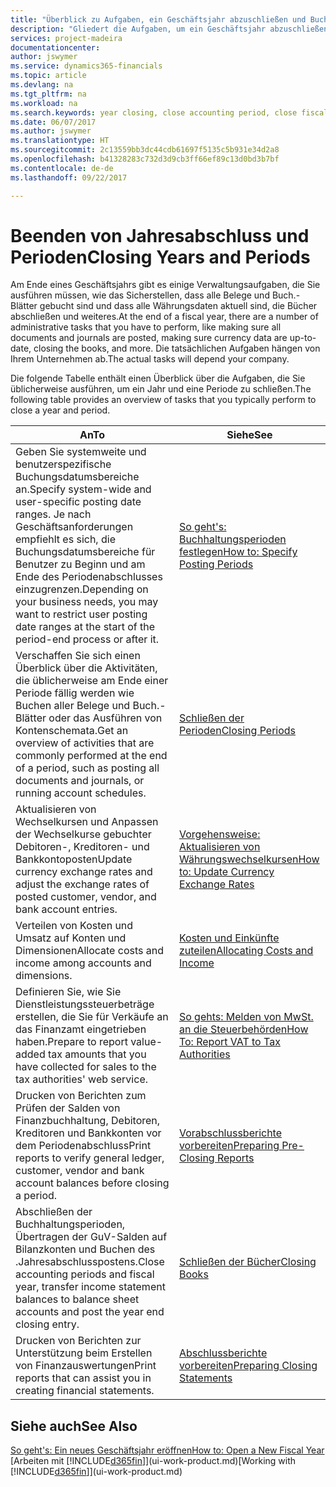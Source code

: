 ```yaml
---
title: "Überblick zu Aufgaben, ein Geschäftsjahr abzuschließen und Buchhaltungsperioden| Microsoft Docs"
description: "Gliedert die Aufgaben, um ein Geschäftsjahr abzuschließen oder Buchhaltungsperiode, beispielsweise der Belege und die Buch.-Blätter sind vergewissernd gebucht überprüfend und Bankguthaben."
services: project-madeira
documentationcenter: 
author: jswymer
ms.service: dynamics365-financials
ms.topic: article
ms.devlang: na
ms.tgt_pltfrm: na
ms.workload: na
ms.search.keywords: year closing, close accounting period, close fiscal year, bank account detailed trial balance
ms.date: 06/07/2017
ms.author: jswymer
ms.translationtype: HT
ms.sourcegitcommit: 2c13559bb3dc44cdb61697f5135c5b931e34d2a8
ms.openlocfilehash: b41328283c732d3d9cb3ff66ef89c13d0bd3b7bf
ms.contentlocale: de-de
ms.lasthandoff: 09/22/2017

---
```

# <a name="closing-years-and-periods"></a><span data-ttu-id="3b395-103">Beenden von Jahresabschluss und Perioden</span><span class="sxs-lookup"><span data-stu-id="3b395-103">Closing Years and Periods</span></span>
<span data-ttu-id="3b395-104">Am Ende eines Geschäftsjahrs gibt es einige Verwaltungsaufgaben, die Sie ausführen müssen, wie das Sicherstellen, dass alle Belege und Buch.-Blätter gebucht sind und dass alle Währungsdaten aktuell sind, die Bücher abschließen und weiteres.</span><span class="sxs-lookup"><span data-stu-id="3b395-104">At the end of a fiscal year, there are a number of administrative tasks that you have to perform, like making sure all documents and journals are posted, making sure currency data are up-to-date, closing the books, and more.</span></span> <span data-ttu-id="3b395-105">Die tatsächlichen Aufgaben hängen von Ihrem Unternehmen ab.</span><span class="sxs-lookup"><span data-stu-id="3b395-105">The actual tasks will depend your company.</span></span>

<span data-ttu-id="3b395-106">Die folgende Tabelle enthält einen Überblick über die Aufgaben, die Sie üblicherweise ausführen, um ein Jahr und eine Periode zu schließen.</span><span class="sxs-lookup"><span data-stu-id="3b395-106">The following table provides an overview of tasks that you typically perform to close a year and period.</span></span> 

| <span data-ttu-id="3b395-107">An</span><span class="sxs-lookup"><span data-stu-id="3b395-107">To</span></span> | <span data-ttu-id="3b395-108">Siehe</span><span class="sxs-lookup"><span data-stu-id="3b395-108">See</span></span> |
| --- | --- |
| <span data-ttu-id="3b395-109">Geben Sie systemweite und benutzerspezifische Buchungsdatumsbereiche an.</span><span class="sxs-lookup"><span data-stu-id="3b395-109">Specify system-wide and user-specific posting date ranges.</span></span> <span data-ttu-id="3b395-110">Je nach Geschäftsanforderungen empfiehlt es sich, die Buchungsdatumsbereiche für Benutzer zu Beginn und am Ende des Periodenabschlusses einzugrenzen.</span><span class="sxs-lookup"><span data-stu-id="3b395-110">Depending on your business needs, you may want to restrict user posting date ranges at the start of the period-end process or after it.</span></span> |[<span data-ttu-id="3b395-111">So geht's: Buchhaltungsperioden festlegen</span><span class="sxs-lookup"><span data-stu-id="3b395-111">How to: Specify Posting Periods</span></span>](finance-how-specify-posting-periods.md) |
| <span data-ttu-id="3b395-112">Verschaffen Sie sich einen Überblick über die Aktivitäten, die üblicherweise am Ende einer Periode fällig werden wie Buchen aller Belege und Buch.-Blätter oder das Ausführen von Kontenschemata.</span><span class="sxs-lookup"><span data-stu-id="3b395-112">Get an overview of activities that are commonly performed at the end of a period, such as posting all documents and journals, or running account schedules.</span></span> |[<span data-ttu-id="3b395-113">Schließen der Perioden</span><span class="sxs-lookup"><span data-stu-id="3b395-113">Closing Periods</span></span>](year-how-complete-period-end-processes.md) |
| <span data-ttu-id="3b395-114">Aktualisieren von Wechselkursen und Anpassen der Wechselkurse gebuchter Debitoren-, Kreditoren- und Bankkontoposten</span><span class="sxs-lookup"><span data-stu-id="3b395-114">Update currency exchange rates and adjust the exchange rates of posted customer, vendor, and bank account entries.</span></span> |[<span data-ttu-id="3b395-115">Vorgehensweise: Aktualisieren von Währungswechselkursen</span><span class="sxs-lookup"><span data-stu-id="3b395-115">How to: Update Currency Exchange Rates</span></span>](finance-how-update-currencies.md) |
| <span data-ttu-id="3b395-116">Verteilen von Kosten und Umsatz auf Konten und Dimensionen</span><span class="sxs-lookup"><span data-stu-id="3b395-116">Allocate costs and income among accounts and dimensions.</span></span> |[<span data-ttu-id="3b395-117">Kosten und Einkünfte zuteilen</span><span class="sxs-lookup"><span data-stu-id="3b395-117">Allocating Costs and Income</span></span>](year-allocate-costs-income.md) |
| <span data-ttu-id="3b395-118">Definieren Sie, wie Sie Dienstleistungssteuerbeträge erstellen, die Sie für Verkäufe an das Finanzamt eingetrieben haben.</span><span class="sxs-lookup"><span data-stu-id="3b395-118">Prepare to report value-added tax amounts that you have collected for sales to the tax authorities' web service.</span></span> |[<span data-ttu-id="3b395-119">So gehts: Melden von MwSt. an die Steuerbehörden</span><span class="sxs-lookup"><span data-stu-id="3b395-119">How To: Report VAT to Tax Authorities</span></span>](finance-how-report-vat.md)|
| <span data-ttu-id="3b395-120">Drucken von Berichten zum Prüfen der Salden von Finanzbuchhaltung, Debitoren, Kreditoren und Bankkonten vor dem Periodenabschluss</span><span class="sxs-lookup"><span data-stu-id="3b395-120">Print reports to verify general ledger, customer, vendor and bank account balances before closing a period.</span></span> |[<span data-ttu-id="3b395-121">Vorabschlussberichte vorbereiten</span><span class="sxs-lookup"><span data-stu-id="3b395-121">Preparing Pre-Closing Reports</span></span>](year-prepare-preclose-reports.md) |
| <span data-ttu-id="3b395-122">Abschließen der Buchhaltungsperioden, Übertragen der GuV-Salden auf Bilanzkonten und Buchen des .Jahresabschlusspostens.</span><span class="sxs-lookup"><span data-stu-id="3b395-122">Close accounting periods and fiscal year, transfer income statement balances to balance sheet accounts and post the year end closing entry.</span></span> |[<span data-ttu-id="3b395-123">Schließen der Bücher</span><span class="sxs-lookup"><span data-stu-id="3b395-123">Closing Books</span></span>](year-close-books.md) |
| <span data-ttu-id="3b395-124">Drucken von Berichten zur Unterstützung beim Erstellen von Finanzauswertungen</span><span class="sxs-lookup"><span data-stu-id="3b395-124">Print reports that can assist you in creating financial statements.</span></span> |[<span data-ttu-id="3b395-125">Abschlussberichte vorbereiten</span><span class="sxs-lookup"><span data-stu-id="3b395-125">Preparing Closing Statements</span></span>](year-prepare-close-statement.md) |

## <a name="see-also"></a><span data-ttu-id="3b395-126">Siehe auch</span><span class="sxs-lookup"><span data-stu-id="3b395-126">See Also</span></span>
[<span data-ttu-id="3b395-127">So geht's: Ein neues Geschäftsjahr eröffnen</span><span class="sxs-lookup"><span data-stu-id="3b395-127">How to: Open a New Fiscal Year</span></span>](finance-how-open-new-fiscal-year.md)  
<span data-ttu-id="3b395-128">[Arbeiten mit [!INCLUDE[d365fin](includes/d365fin_md.md)]](ui-work-product.md)</span><span class="sxs-lookup"><span data-stu-id="3b395-128">[Working with [!INCLUDE[d365fin](includes/d365fin_md.md)]](ui-work-product.md)</span></span>

